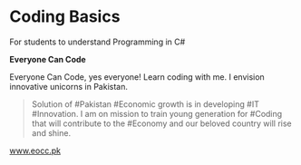 # Coding Basics
 
 For students to understand Programming in C#

**Everyone Can Code**

Everyone Can Code, yes everyone!
Learn coding with me. I envision innovative unicorns in Pakistan.

> Solution of #Pakistan #Economic growth is in developing #IT #Innovation. 
> I am on mission to train young generation for #Coding that will contribute
> to the #Economy and our beloved country will rise and shine.

www.eocc.pk